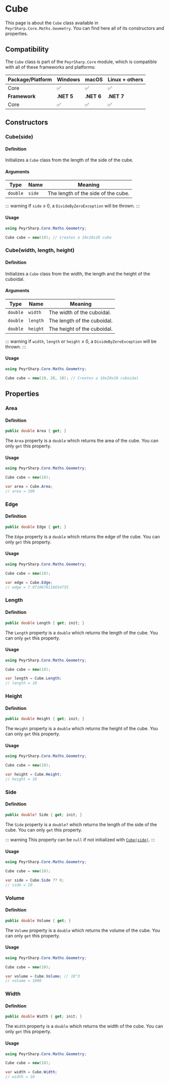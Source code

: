 # Cube
This page is about the `Cube` class available in `PeyrSharp.Core.Maths.Geometry`.
You can find here all of its constructors and properties.

## Compatibility

The `Cube` class is part of the `PeyrSharp.Core` module, which is compatible with all of these frameworks and platforms:

| Package/Platform 	| Windows 	| macOS 	| Linux + others 	|
|------------------	|---------	|-------	|----------------	|
| Core            	| ✅       	| ✅     	| ✅              	|
| **Framework**         | **.NET 5** | **.NET 6**  | **.NET 7** |
| Core            	| ✅       	| ✅     	| ✅              	|

## Constructors
### Cube(side)
#### Definition
Initializes a `Cube` class from the length of the side of the cube.

#### Arguments

| Type     	| Name         	| Meaning                             	|
|----------	|--------------	|-------------------------------------	|
| `double` 	| `side`       	| The length of the side of the cube. 	|

::: warning
If `side` ≤ 0, a `DivideByZeroException` will be thrown.
:::

#### Usage

~~~ c#
using PeyrSharp.Core.Maths.Geometry;

Cube cube = new(10); // Creates a 10x10x10 cube
~~~

### Cube(width, length, height)
#### Definition
Initializes a `Cube` class from the width, the length and the height of the cuboidal.

#### Arguments

| Type     	| Name     	| Meaning                     	|
|----------	|----------	|-----------------------------	|
| `double` 	| `width`  	| The width of the cuboidal.  	|
| `double` 	| `length` 	| The length of the cuboidal. 	|
| `double` 	| `height` 	| The height of the cuboidal. 	|

::: warning
If `width`, `length` or `height` ≤ 0, a `DivideByZeroException` will be thrown.
:::

#### Usage

~~~ c#
using PeyrSharp.Core.Maths.Geometry;

Cube cube = new(10, 20, 10); // Creates a 10x20x10 cuboidal
~~~

## Properties
### Area
#### Definition

~~~ c#
public double Area { get; }
~~~

The `Area` property is a `double` which returns the area of the cube. You can only `get` this property.

#### Usage

~~~ c#
using PeyrSharp.Core.Maths.Geometry;

Cube cube = new(10);

var area = Cube.Area;
// area = 100
~~~

### Edge
#### Definition

~~~ c#
public double Edge { get; }
~~~

The `Edge` property is a `double` which returns the edge of the cube. You can only `get` this property.

#### Usage

~~~ c#
using PeyrSharp.Core.Maths.Geometry;

Cube cube = new(10);

var edge = Cube.Edge;
// edge = 7.0710678118654755
~~~

### Length
#### Definition

~~~ c#
public double Length { get; init; }
~~~

The `Length` property is a `double` which returns the length of the cube. You can only `get` this property.

#### Usage

~~~ c#
using PeyrSharp.Core.Maths.Geometry;

Cube cube = new(10);

var length = Cube.Length;
// length = 10
~~~

### Height
#### Definition

~~~ c#
public double Height { get; init; }
~~~

The `Height` property is a `double` which returns the height of the cube. You can only `get` this property.

#### Usage

~~~ c#
using PeyrSharp.Core.Maths.Geometry;

Cube cube = new(10);

var height = Cube.Height;
// height = 10
~~~

### Side
#### Definition

~~~ c#
public double? Side { get; init; }
~~~

The `Side` property is a `double?` which returns the length of the side of the cube. You can only `get` this property.

::: warning
This property can be `null` if not initialized with [`Cube(side)`](#cube-side).
:::

#### Usage

~~~ c#
using PeyrSharp.Core.Maths.Geometry;

Cube cube = new(10);

var side = Cube.Side ?? 0;
// side = 10
~~~

### Volume
#### Definition

~~~ c#
public double Volume { get; }
~~~

The `Volume` property is a `double` which returns the volume of the cube. You can only `get` this property.

#### Usage

~~~ c#
using PeyrSharp.Core.Maths.Geometry;

Cube cube = new(10);

var volume = Cube.Volume; // 10^3
// volume = 1000
~~~

### Width
#### Definition

~~~ c#
public double Width { get; init; }
~~~

The `Width` property is a `double` which returns the width of the cube. You can only `get` this property.

#### Usage

~~~ c#
using PeyrSharp.Core.Maths.Geometry;

Cube cube = new(10);

var width = Cube.Width;
// width = 10
~~~